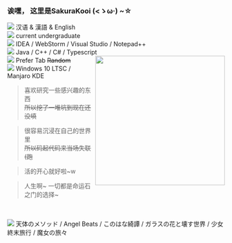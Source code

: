 ### 诶嘿， 这里是SakuraKooi (<ゝω·) ~☆

<img src="https://cdn.jsdelivr.net/gh/primer/octicons/icons/globe-16.svg"> 汉语 & 漢語 & English\
<img src="https://cdn.jsdelivr.net/gh/primer/octicons/icons/mortar-board-16.svg"> current undergraduate\
<img src="https://cdn.jsdelivr.net/gh/primer/octicons/icons/rocket-16.svg"> IDEA / WebStorm / Visual Studio / Notepad++\
<img src="https://cdn.jsdelivr.net/gh/primer/octicons/icons/code-16.svg"> Java / C++ / C# / Typescript\
<img align="right" src="https://cdn.jsdelivr.net/gh/SakuraKoi/SakuraKoi/illust_87341761_20210317_181450.png" width='300px'>
<img src="https://cdn.jsdelivr.net/gh/primer/octicons/icons/quote-16.svg"> Prefer Tab <s>Random</s>\
<img src="https://cdn.jsdelivr.net/gh/primer/octicons/icons/device-desktop-16.svg"> Windows 10 LTSC / Manjaro KDE

> 喜欢研究一些感兴趣的东西\
> <s>所以挖了一堆坑到现在还没填</s>

> 很容易沉浸在自己的世界里\
> <s>所以码起代码来当场失联 (跑</s>

> 活的开心就好啦~w

> 人生啊~ 一切都是命运石之门的选择~
> 
<br/><br/>
<img src="https://cdn.jsdelivr.net/gh/primer/octicons/icons/heart-16.svg"> 天体のメソッド / Angel Beats / このはな綺譚 / ガラスの花と壊す世界 / 少女終末旅行 / 魔女の旅々
